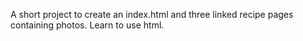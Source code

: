 A short project to create an index.html and three linked recipe pages containing photos. Learn to use html.
